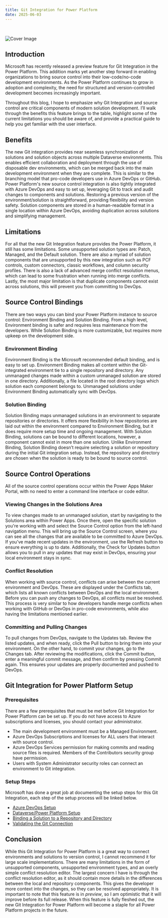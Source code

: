 ```yaml
---
title: Git Integration for Power Platform
date: 2025-06-03
---
```

<br>

![Cover Image](0/GitPP.png)

## Introduction

Microsoft has recently released a preview feature for Git Integration in the Power Platform. This addition marks yet another step forward in enabling organizations to bring source control into their low-code/no-code development environments. As the Power Platform continues to grow in adoption and complexity, the need for structured and version-controlled development becomes increasingly important.

Throughout this blog, I hope to emphasize why Git Integration and source control are critical components of modern solution development. I’ll walk through the benefits this feature brings to the table, highlight some of the current limitations you should be aware of, and provide a practical guide to help you get familiar with the user interface.

## Benefits

The new Git integration provides near seamless synchronization of solutions and solution objects across multiple Dataverse environments. This enables efficient collaboration and deployment through the use of disposable dev environments, which can be merged back into the main development environment when they are complete. This is similar to the branching model that pro-code developers use in Azure DevOps or GitHub. Power Platform's new source control integration is also tightly integrated with Azure DevOps and easy to set up, leveraging Git to track and audit changes to components and solutions. Restoring a previous version of the environment/solution is straightforward, providing flexibility and version safety. Solution components are stored in a human-readable format in a single location within Azure DevOps, avoiding duplication across solutions and simplifying management.

## Limitations

For all that the new Git Integration feature provides the Power Platform, it still has some limitations. Some unsupported solution types are: Patch, Managed, and the Default solution. There are also a myriad of solution components that are unsupported by this new integration such as PCF controls, custom connectors, classic workflows, and column security profiles. There is also a lack of advanced merge conflict resolution menus, which can lead to some frustration when running into merge conflicts. Lastly, the most major limitation is that duplicate components cannot exist across solutions, this will prevent you from committing to DevOps.

## Source Control Bindings

There are two ways you can bind your Power Platform instance to source control: Environment Binding and Solution Binding. From a high level, Environment binding is safer and requires less maintenance from the developers. While Solution Binding is more customizable, but requires more upkeep on the development side.

### Environment Binding

Environment Binding is the Microsoft recommended default binding, and is easy to set up. Environment Binding makes all content within the Git-integrated environment tie to a single repository and directory. Any unmanaged changes made within a custom unmanaged solution are stored in one directory. Additionally, a file located in the root directory logs which solution each component belongs to. Unmanaged solutions under Environment Binding automatically sync with DevOps.

### Solution Binding

Solution Binding maps unmanaged solutions in an environment to separate repositories or directories. It offers more flexibility in how repositories are laid out within the environment compared to Environment Binding, but it does require more setup time and ongoing management. With Solution Binding, solutions can be bound to different locations, however, a component cannot exist in more than one solution. Unlike Environment Binding, Solution Binding doesn’t require selecting a solution or repository during the initial Git integration setup. Instead, the repository and directory are chosen when the solution is ready to be bound to source control.

## Source Control Operations

All of the source control operations occur within the Power Apps Maker Portal, with no need to enter a command line interface or code editor.

### Viewing Changes in the Solutions Area

To view changes made to an unmanaged solution, start by navigating to the Solutions area within Power Apps. Once there, open the specific solution you're working with and select the Source Control option from the left-hand navigation menu. This will bring up the Source Control screen, where you can see all the changes that are available to be committed to Azure DevOps. If you’ve made recent updates in the environment, use the Refresh button to ensure everything is up to date. Additionally, the Check for Updates button allows you to pull in any updates that may exist in DevOps, ensuring your local environment stays in sync.

### Conflict Resolution

When working with source control, conflicts can arise between the current environment and DevOps. These are displayed under the Conflicts tab, which lists all known conflicts between DevOps and the local environment. Before you can push any changes to DevOps, all conflicts must be resolved. This process is very similar to how developers handle merge conflicts when working with GitHub or DevOps in pro-code environments, while also having the limitations mentioned earlier.

### Committing and Pulling Changes

To pull changes from DevOps, navigate to the Updates tab. Review the listed updates, and when ready, click the Pull button to bring them into your environment. On the other hand, to commit your changes, go to the Changes tab. After reviewing the modifications, click the Commit button, enter a meaningful commit message, and then confirm by pressing Commit again. This ensures your updates are properly documented and pushed to DevOps.

## Git Integration for Power Platform Setup

### Prerequisites

There are a few prerequisites that must be met before Git Integration for Power Platform can be set up. If you do not have access to Azure subscriptions and licenses, you should contact your administrator.

* The main development environment must be a Managed Environment.
* Azure DevOps Subscriptions and licenses for ALL users that interact with source control.
* Azure DevOps Services permission for making commits and reading source files is required. Members of the Contributors security group have permission.
* Users with System Administrator security roles can connect an environment to Git integration.

### Setup Steps

Microsoft has done a great job at documenting the setup steps for this Git Integration, each step of the setup process will be linked below.

<ul>
  <li><a href="https://learn.microsoft.com/en-us/power-platform/alm/git-integration/connecting-to-git#azure-devops-setup" target="_blank" rel="noopener noreferrer">Azure DevOps Setup</a></li>
  <li><a href="https://learn.microsoft.com/en-us/power-platform/alm/git-integration/connecting-to-git#connect-dataverse-to-git" target="_blank" rel="noopener noreferrer">Dataverse/Power Platform Setup</a></li>
  <li><a href="https://learn.microsoft.com/en-us/power-platform/alm/git-integration/connecting-to-git#binding-a-solution-to-a-repository-and-folder-when-using-the-solution-binding-strategy" target="_blank" rel="noopener noreferrer">Binding a Solution to a Repository and Directory</a></li>
  <li><a href="https://learn.microsoft.com/en-us/power-platform/alm/git-integration/connecting-to-git#validate-your-connection" target="_blank" rel="noopener noreferrer">Validating the Git Connection</a></li>
</ul>


## Conclusion

While this Git Integration for Power Platform is a great way to connect environments and solutions to version control, I cannot recommend it for large scale implementations. There are many limitations in the form of unsupported components, unsupported environment types, and an overly simple conflict resolution editor. The largest concern I have is through the conflict resolution editor, as it should contain more details in the differences between the local and repository components. This gives the developer more context into the changes, so they can be resolved appropriately. It is important to note that this feature is in *preview*, so I am optimistic that it will improve before its full release. When this feature is fully fleshed out, the new Git Integration for Power Platform will become a staple for all Power Platform projects in the future.
